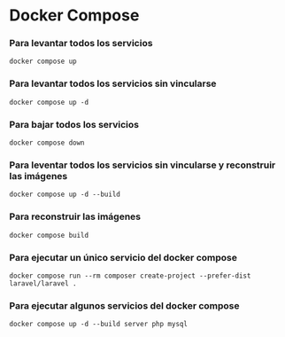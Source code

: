 # Docker Compose

### Para levantar todos los servicios

```
docker compose up
```

### Para levantar todos los servicios sin vincularse

```
docker compose up -d
```

### Para bajar todos los servicios

```
docker compose down
```

### Para leventar todos los servicios sin vincularse y reconstruir las imágenes

```
docker compose up -d --build
```

### Para reconstruir las imágenes

```
docker compose build
```

### Para ejecutar un único servicio del docker compose

```
docker compose run --rm composer create-project --prefer-dist laravel/laravel .
```

### Para ejecutar algunos servicios del docker compose

```
docker compose up -d --build server php mysql
```
